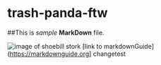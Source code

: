 # trash-panda-ftw

##This is *sample* **MarkDown** file. 

![image of shoebill stork](shoebill.jpg) [link to markdownGuide](https://markdownguide.org]
changetest